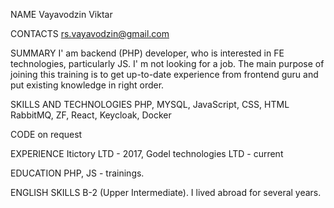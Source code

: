 NAME
Vayavodzin Viktar

CONTACTS
rs.vayavodzin@gmail.com

SUMMARY
I' am backend (PHP) developer, who is interested in FE technologies, particularly JS. I' m not looking for a job. The main purpose of joining this training is to get up-to-date experience from frontend
guru and put existing knowledge in right order. 

SKILLS AND TECHNOLOGIES
PHP, MYSQL, JavaScript, CSS, HTML
RabbitMQ, ZF, React, Keycloak, Docker
 
CODE 
on request

EXPERIENCE
Itictory  LTD - 2017, Godel technologies  LTD - current

EDUCATION
PHP, JS - trainings.

ENGLISH SKILLS
B-2 (Upper Intermediate). I lived abroad for several years.
